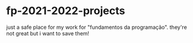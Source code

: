 # fp-2021-2022-projects
just a safe place for my work for "fundamentos da programação".
they're not great but i want to save them!
